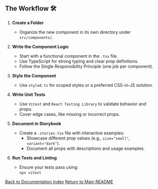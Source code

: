## The Workflow 🛠️

1. **Create a Folder**  
    - Organize the new component in its own directory under `src/components/`. 

2. **Write the Component Logic**  
    - Start with a functional component in the `.tsx` file.  
    - Use TypeScript for strong typing and clear prop definitions.  
    - Follow the Single Responsibility Principle (one job per component).  

3. **Style the Component**  
    - Use `styled.ts` for scoped styles or a preferred CSS-in-JS solution.

4. **Write Unit Tests**  
    - Use `Vitest` and `React Testing Library` to validate behavior and props.  
    - Cover edge cases, like missing or incorrect props.  

5. **Document in Storybook**  
    - Create a `.stories.tsx` file with interactive examples:  
      - Showcase different prop values (e.g., `size="small"`, `variant="dark"`).  
      - Document all props with descriptions and usage examples.  

6. **Run Tests and Linting**  
    - Ensure your tests pass using:  
  `npx vitest`

[Back to Documentation Index](./README.md)
[Return to Main README](../README.md)